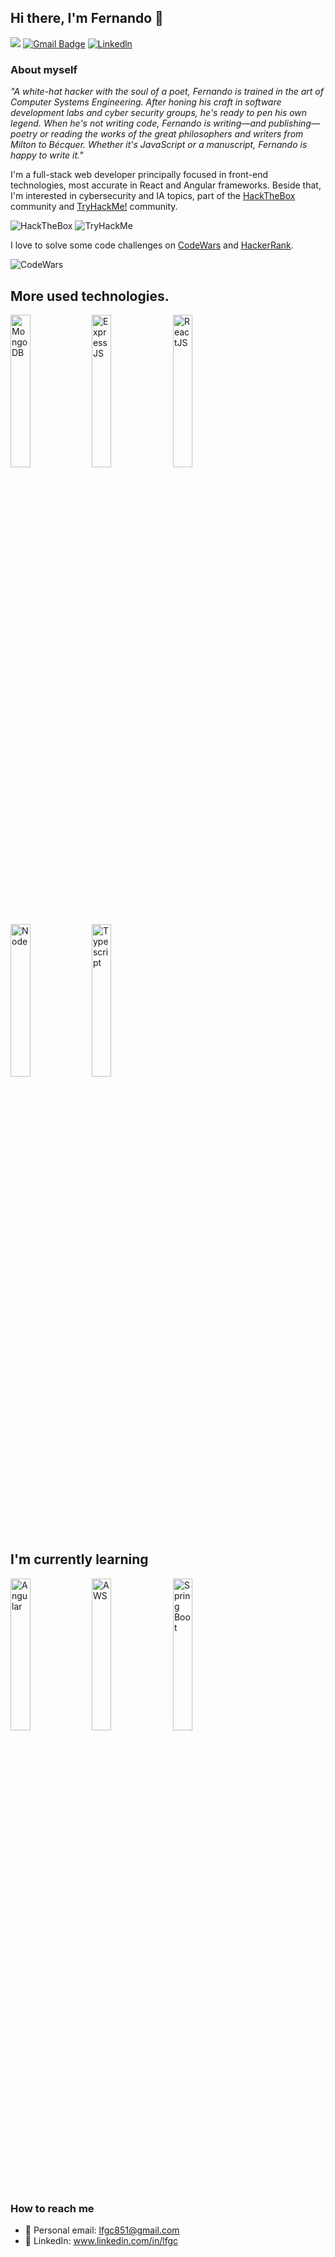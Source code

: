 ## Hi there, I'm Fernando 👋
![](https://komarev.com/ghpvc/?username=fernandoG494&style=flat&label=Profile+Views)
[![Gmail Badge](https://img.shields.io/badge/-Gmail-c14438?style=flat-square&logo=Gmail&logoColor=white&link=mailto:lfgc851@gmail.com)](mailto:lfgc851@gmail.com)
[![Linkedln](https://img.shields.io/badge/LinkedIn-0077B5?style=flat-square&logo=linkedin&logoColor=white)](www.linkedin.com/in/lfgc)

### About myself
_"A white-hat hacker with the soul of a poet, Fernando is trained in the art of Computer Systems Engineering. After honing his craft in software development labs and cyber security groups, he's ready to pen his own legend. When he's not writing code, Fernando is writing—and publishing—poetry or reading the works of the great philosophers and writers from Milton to Bécquer. Whether it's JavaScript or a manuscript, Fernando is happy to write it."_

I'm a full-stack web developer principally focused in front-end technologies, most accurate in React and Angular frameworks. Beside that, I'm interested in cybersecurity and IA topics, part of the [HackTheBox](https://app.hackthebox.com/home) community and [TryHackMe!](https://tryhackme.com/dashboard) community.

<img src="https://www.hackthebox.eu/badge/image/20709" alt="HackTheBox">
<img src="https://tryhackme-badges.s3.amazonaws.com/Incuerd0.png" alt="TryHackMe">

I love to solve some code challenges on [CodeWars](https://www.codewars.com/) and [HackerRank](https://www.hackerrank.com/darkogarcia3?hr_r=1).

<img src="https://www.codewars.com/users/fernandoG494/badges/large" alt="CodeWars">

## More used technologies.
<img src="https://upload.wikimedia.org/wikipedia/commons/9/93/MongoDB_Logo.svg" alt="MongoDB" width="25%" heigth="25%">
<img src="https://upload.wikimedia.org/wikipedia/commons/6/64/Expressjs.png" alt="ExpressJS" width="25%" heigth="25%">
<img src="https://www.datocms-assets.com/45470/1631110818-logo-react-js.png" alt="ReactJS" width="25%" heigth="25%">
<img src="https://upload.wikimedia.org/wikipedia/commons/thumb/d/d9/Node.js_logo.svg/1200px-Node.js_logo.svg.png" alt="Node" width="25%" heigth="50%">
<img src="https://upload.wikimedia.org/wikipedia/commons/2/29/TypeScript_Logo_%28Blue%29.svg" alt="Typescript" width="25%" heigth="25%">

## I'm currently learning
<img src="https://cursosdedesarrollo.com/wp-content/uploads/2019/08/angularjs-logo-600x394.png" alt="Angular" width="25%" heigth="25%">
<img src="https://d1.awsstatic.com/training-and-certification/certification-badges/AWS-Certified-Developer-Associate_badge.5c083fa855fe82c1cf2d0c8b883c265ec72a17c0.png" alt="AWS" width="25%" heigth="25%">
<img src="https://kreately.in/wp-content/uploads/2022/07/springboot.png" alt="Spring Boot" width="25%" heigth="25%">

### How to reach me
 - 🌱 Personal email: lfgc851@gmail.com
 - 🔭 LinkedIn: www.linkedin.com/in/lfgc

<!--
**fernandoG494/fernandoG494** is a ✨ _special_ ✨ repository because its `README.md` (this file) appears on your GitHub profile.

Here are some ideas to get you started:

- 🔭 I’m currently working on ...
- 🌱 I’m currently learning ...
- 👯 I’m looking to collaborate on ...
- 🤔 I’m looking for help with ...
- 💬 Ask me about ...
- 📫 How to reach me: ...
- 😄 Pronouns: ...
- ⚡ Fun fact: ...
-->
